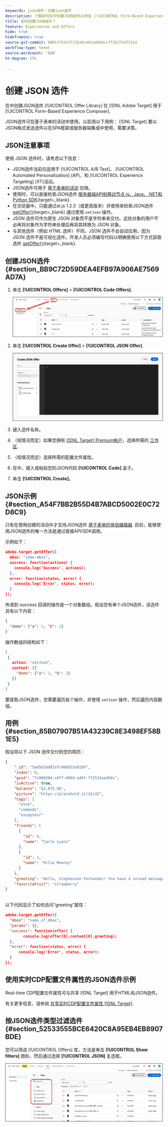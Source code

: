 ```yaml
---
keywords: json选件；创建json选件
description: 了解如何在中创建JSON选件以供在 [!UICONTROL Form-Based Experience Composer].
title: 如何创建JSON选件？
feature: Experiences and Offers
hide: true
hidefromtoc: true
source-git-commit: 98613f43c5f135a6ce61a4b8dcc7f2b372df51e2
workflow-type: tm+mt
source-wordcount: '426'
ht-degree: 25%

---
```


# 创建 JSON 选件

在中创建JSON选件 [!UICONTROL Offer Library] 在 [!DNL Adobe Target] 用于 [!UICONTROL Form-Based Experience Composer].

JSON选件可在基于表单的活动中使用，以启用以下用例： [!DNL Target] 要以JSON格式发送选件以在SPA框架或服务器端集成中使用，需要决策。

## JSON注意事项

使用 JSON 选件时，请考虑以下信息：

* JSON选件当前仅适用于 [!UICONTROL A/B Test]， [!UICONTROL Automated Personalization] (AP)，和 [!UICONTROL Experience Targeting] (XT)活动。
* JSON选件可用于 [基于表单的活动](/help/main/c-experiences/form-experience-composer.md) 仅限。
* 使用时，可以直接检索JSON选件 [服务器端API和移动节点.js、Java、.NET和Python SDK](https://experienceleague.adobe.com/docs/target-dev/developer/server-side/server-side-overview.html){target=_blank}.
* 在浏览器中，只能通过at.js 1.2.3（或更高版本）并使用来检索JSON选件 [getOffer()](https://experienceleague.adobe.com/docs/target-dev/developer/client-side/at-js-implementation/functions-overview/adobe-target-getoffer.html){target=_blank} 通过使用 `setJson` 操作。
* JSON 选件可作为原生 JSON 对象而不是字符串来交付。这些对象的用户不必再将对象作为字符串处理后再将其转换为 JSON 对象。
* 与其他选件（例如 HTML 选件）不同，JSON 选件不会自动应用，因为 JSON 选件不是可视化选件。开发人员必须编写代码以明确使用以下方式获取选件 [getOffer()](https://experienceleague.adobe.com/docs/target-dev/developer/client-side/at-js-implementation/functions-overview/adobe-target-getoffer.html){target=_blank}.

## 创建JSON选件 {#section_BB9C72D59DEA4EFB97A906AE7569AD7A}

1. 单击 **[!UICONTROL Offers]** > **[!UICONTROL Code Offers]**.

   ![“选件”>“代码选件”选项卡](/help/main/c-experiences/c-manage-content/assets/code-offers-tab-new.png)

1. 单击 **[!UICONTROL Create Offer]** > **[!UICONTROL JSON Offer]**.

   ![offer-json图像](assets/offer-json-new.png)

1. 键入选件名称。
1. （视情况而定）如果您拥有 [[!DNL Target] Premium帐户](/help/main/c-intro/intro.md#premium)，选择所需的 [工作区](/help/main/administrating-target/c-user-management/property-channel/property-channel.md#workspace).
1. （视情况而定）选择所需的配置文件属性。
1. 在中，键入或粘贴您的JSON代码 **[!UICONTROL Code]** 盒子。
1. 单击 **[!UICONTROL Create]**。

## JSON示例 {#section_A54F7BB2B55D4B7ABCD5002E0C72D8C9}

只有在使用创建的活动中才支持JSON选件 [基于表单的体验编辑器](/help/main/c-experiences/form-experience-composer.md). 目前，能够使用JSON选件的唯一方法是通过直接API/SDK调用。

示例如下：

```json
adobe.target.getOffer({ 
  mbox: "some-mbox", 
  success: function(actions) { 
    console.log('Success', actions); 
  }, 
  error: function(status, error) { 
    console.log('Error', status, error); 
  } 
});
```

传递到 success 回调的操作是一个对象数组。假设您有单个JSON选件，该选件具有以下内容：

```json
{ 
  "demo": {"a": 1, "b": 2} 
}
```

操作数组的结构如下：

```json
[ 
 { 
   action: "setJson", 
   content: [{ 
     "demo": {"a": 1, "b": 2} 
   }] 
 }  
]
```

要提取JSON选件，您需要遍历各个操作，并使用 `setJson` 操作，然后遍历内容数组。

## 用例 {#section_85B07907B51A43239C8E3498EF58B1E5}

假设将以下 JSON 选件交付到您的网页：

```json
{ 
    "_id": "5a65d24d8fafc966921e9169", 
    "index": 0, 
    "guid": "7c006504-c6f7-468d-a46f-f72531ea454c", 
    "isActive": true, 
    "balance": "$2,075.06", 
    "picture": "https://placehold.it/32x32", 
    "tags": [ 
      "esse", 
      "commodo", 
      "excepteur"
    ], 
    "friends": [ 
      { 
        "id": 0, 
        "name": "Carla Lyons" 
      }, 
      { 
        "id": 1, 
        "name": "Ollie Mooney" 
      } 
    ], 
    "greeting": "Hello, Stephenson Fernandez! You have 4 unread messages.", 
    "favoriteFruit": "strawberry" 
} 
  
```

以下代码显示了如何访问“greeting”属性：

```json
adobe.target.getOffer({   
  "mbox": "name_of_mbox", 
  "params": {}, 
  "success": function(offer) {           
        console.log(offer[0].content[0].greeting); 
  },   
  "error": function(status, error) {           
      console.log('Error', status, error); 
  } 
});
```

## 使用实时CDP配置文件属性的JSON选件示例

Real-time CDP配置文件属性可与共享 [!DNL Target] 用于HTML和JSON选件。

有关更多信息，请参阅 [共享实时CDP配置文件属性 [!DNL Target]](/help/main/c-integrating-target-with-mac/integrating-with-rtcdp.md#rtcdp-profile-attributes).

## 按JSON选件类型过滤选件 {#section_52533555BCE6420C8A95EB4EB8907BDE}

您可以筛选 [!UICONTROL Offers] 库，方法是单击 **[!UICONTROL Show filters]** 图标，然后通过选择 **[!UICONTROL JSON]** 复选框。

![offer-json-filter图像](assets/offer-json-filter-new.png)